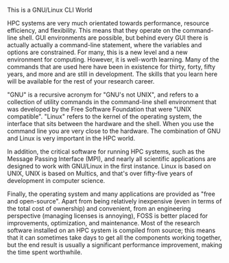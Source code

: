 This is a GNU/Linux CLI World

HPC systems are very much orientated towards performance, resource efficiency, and flexibility. This means that they operate 
on the command-line shell. GUI environments are possible, but behind every GUI there is actually actually a command-line 
statement, where the variables and options are constrained. For many, this is a new level and a new environment for 
computing. However, it is well-worth learning. Many of the commands that are used here have been in existence for thirty, 
forty, fifty years, and more and are still in development. The skills that you learn here will be available for the rest of 
your research career.

"GNU" is a recursive acronym for "GNU's not UNIX", and refers to a collection of utility commands in the command-line shell 
environment that was developed by the Free Software Foundation that were "UNIX compatible".  "Linux" refers to the kernel of 
the operating system, the interface that sits between the hardware and the shell. When you use the command line you are very 
close to the hardware. The combination of GNU and Linux is very important in the HPC world.

In addition, the critical software for running HPC systems, such as the Message Passing Interface (MPI), and nearly all 
scientific applications are designed to work with GNU/Linux in the first instance. Linux is based on UNIX, UNIX is based on 
Multics, and that's over fifty-five years of development in computer science.

Finally, the operating system and many applications are provided as "free and open-source". Apart from being relatively 
inexpensive (even in terms of the total cost of ownership) and convenient, from an engineering perspective (managing 
licenses is annoying), FOSS is better placed for improvements, optimization, and maintenance. Most of the research software 
installed on an HPC system is compiled from source; this means that it can sometimes take days to get all the components 
working together, but the end result is usually a significant performance improvement, making the time spent worthwhile.
